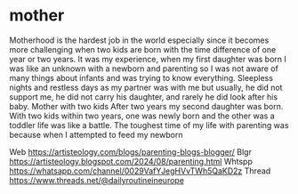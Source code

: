 # mother
Motherhood is the hardest job in the world especially since it becomes more challenging when two kids are born with the time difference of one year or two years. It was my experience, when my first daughter was born I was like an unknown with a newborn and parenting so I was not aware of many things about infants and was trying to know everything.
Sleepless nights and restless days as my partner was with me but usually, he did not support me, he did not carry his daughter, and rarely he did look after his baby. 
Mother with two kids
After two years my second daughter was born. With two kids within two years, one was newly born and the other was a toddler life was like a battle. The toughest time of my life with parenting was because when I attempted to feed my newborn 


Web https://artisteology.com/blogs/parenting-blogs-blogger/ 
Blgr https://artisteology.blogspot.com/2024/08/parenting.html 
Whtspp https://whatsapp.com/channel/0029VafYJegHVvTWh5QaKD2z 
Thread https://www.threads.net/@dailyroutineineurope 
